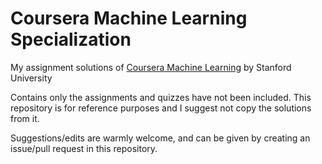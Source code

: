 # Coursera Machine Learning Specialization

My assignment solutions of [Coursera Machine Learning](https://www.coursera.org/learn/machine-learning) by Stanford University

Contains only the assignments and quizzes have not been included. This repository is for reference purposes and I suggest not copy the solutions from it.

Suggestions/edits are warmly welcome, and can be given by creating an issue/pull request in this repository.

